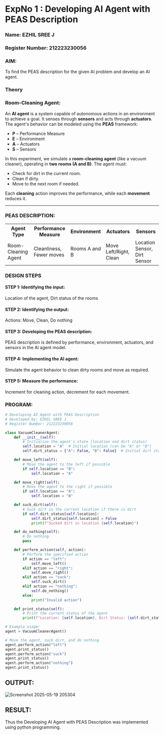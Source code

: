 <h1>ExpNo 1 : Developing AI Agent with PEAS Description</h1>
<h3>Name: EZHIL SREE J</h3>
<h3>Register Number: 212223230056</h3>


<h3>AIM:</h3>
<p>To find the PEAS description for the given AI problem and develop an AI agent.</p>


<h3>Theory</h3>

<h3>Room-Cleaning Agent:</h3>
<p>
An <strong>AI agent</strong> is a system capable of autonomous actions in an environment to achieve a goal. It senses through <strong>sensors</strong> and acts through <strong>actuators</strong>.
The agent's behavior can be modeled using the <strong>PEAS</strong> framework:
</p>

<ul>
  <li><strong>P</strong> – Performance Measure</li>
  <li><strong>E</strong> – Environment</li>
  <li><strong>A</strong> – Actuators</li>
  <li><strong>S</strong> – Sensors</li>
</ul>

<p>
In this experiment, we simulate a <strong>room-cleaning agent</strong> (like a vacuum cleaner), operating in <strong>two rooms (A and B)</strong>. The agent must:
</p>

<ul>
  <li>Check for dirt in the current room.</li>
  <li>Clean if dirty.</li>
  <li>Move to the next room if needed.</li>
</ul>

<p>
Each <strong>cleaning</strong> action improves the performance, while each <strong>movement</strong> reduces it.
</p>

---

<h3>PEAS DESCRIPTION:</h3>

<table>
  <tr>
    <th>Agent Type</th>
    <th>Performance Measure</th>
    <th>Environment</th>
    <th>Actuators</th>
    <th>Sensors</th>
  </tr>
  <tr>
    <td>Room-Cleaning Agent</td>
    <td>Cleanliness, Fewer moves</td>
    <td>Rooms A and B</td>
    <td>Move Left/Right, Clean</td>
    <td>Location Sensor, Dirt Sensor</td>
  </tr>
</table>


<h3>DESIGN STEPS</h3>

<h4>STEP 1: Identifying the input:</h4>
<p>Location of the agent, Dirt status of the rooms</p>

<h4>STEP 2: Identifying the output:</h4>
<p>Actions: Move, Clean, Do nothing</p>

<h4>STEP 3: Developing the PEAS description:</h4>
<p>PEAS description is defined by performance, environment, actuators, and sensors in the AI agent model.</p>

<h4>STEP 4: Implementing the AI agent:</h4>
<p>Simulate the agent behavior to clean dirty rooms and move as required.</p>

<h4>STEP 5: Measure the performance:</h4>
<p>Increment for cleaning action, decrement for each movement.</p>


<h3>PROGRAM:</h3>

```python
# Developing AI Agent with PEAS Description
# Developed by: EZHIL SREE J
# Register Number: 212223230056

class VacuumCleanerAgent:
    def __init__(self):
        # Initialize the agent's state (location and dirt status)
        self.location = "A"  # Initial location (can be "A" or "B")
        self.dirt_status = {"A": False, "B": False}  # Initial dirt status (False means no dirt)

    def move_left(self):
        # Move the agent to the left if possible
        if self.location == "B":
            self.location = "A"

    def move_right(self):
        # Move the agent to the right if possible
        if self.location == "A":
            self.location = "B"

    def suck_dirt(self):
        # Suck dirt in the current location if there is dirt
        if self.dirt_status[self.location]:
            self.dirt_status[self.location] = False
            print(f"Sucked dirt in location {self.location}")

    def do_nothing(self):
        # Do nothing
        pass

    def perform_action(self, action):
        # Perform the specified action
        if action == "left":
            self.move_left()
        elif action == "right":
            self.move_right()
        elif action == "suck":
            self.suck_dirt()
        elif action == "nothing":
            self.do_nothing()
        else:
            print("Invalid action")

    def print_status(self):
        # Print the current status of the agent
        print(f"Location: {self.location}, Dirt Status: {self.dirt_status}")

# Example usage:
agent = VacuumCleanerAgent()

# Move the agent, suck dirt, and do nothing
agent.perform_action("left")
agent.print_status()
agent.perform_action("suck")
agent.print_status()
agent.perform_action("nothing")
agent.print_status()
```
## OUTPUT:
![Screenshot 2025-05-19 205304](https://github.com/user-attachments/assets/49506727-fdbe-4ef2-8b45-b20b91bf4293)

## RESULT:
Thus the Developing AI Agent with PEAS Description was implemented using python programming.

